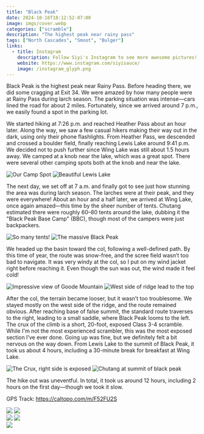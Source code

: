 ```yaml
---
title: "Black Peak"
date: 2024-10-16T18:12:52-07:00
image: imgs/cover.webp
categories: ["scramble"]
description: "The highest peak near rainy pass"
tags: ["North Cascades", "Smoot", "Bulger"]
links:
  - title: Instagram
    description: Follow Siyi's Instagram to see more awesome pictures!
    website: https://www.instagram.com/siyisauce/
    image: /instagram_glyph.png
---
```

Black Peak is the highest peak near Rainy Pass. Before heading there, we did some cragging at Exit 34. We were amazed by how many people were at Rainy Pass during larch season. The parking situation was intense—cars lined the road for about 2 miles. Fortunately, since we arrived around 7 p.m., we easily found a spot in the parking lot.

We started hiking at 7:26 p.m. and reached Heather Pass about an hour later. Along the way, we saw a few casual hikers making their way out in the dark, using only their phone flashlights. From Heather Pass, we descended and crossed a boulder field, finally reaching Lewis Lake around 9:41 p.m. We decided not to push further since Wing Lake was still about 1.5 hours away. We camped at a knob near the lake, which was a great spot. There were several other camping spots both at the knob and near the lake.

![Our Camp Spot](imgs/camp.webp) ![Beautiful Lewis Lake](imgs/lewis.webp)

The next day, we set off at 7 a.m. and finally got to see just how stunning the area was during larch season. The larches were at their peak, and they were everywhere! About an hour and a half later, we arrived at Wing Lake, once again amazed—this time by the sheer number of tents. Chutang estimated there were roughly 60–80 tents around the lake, dubbing it the "Black Peak Base Camp" (BBC), though most of the campers were just backpackers.

![So many tents!](imgs/tent.webp) ![The massive Black Peak](imgs/black.webp)

We headed up the basin toward the col, following a well-defined path. By this time of year, the route was snow-free, and the scree field wasn’t too bad to navigate. It was very windy at the col, so I put on my wind jacket right before reaching it. Even though the sun was out, the wind made it feel cold! 

![Impressive view of Goode Mountain](imgs/goode.webp) ![West side of ridge lead to the top](imgs/ridge.webp)

After the col, the terrain became looser, but it wasn’t too troublesome. We stayed mostly on the west side of the ridge, and the route remained obvious. After reaching base of false summit, the standard route traverses to the right, leading to a small saddle, where Black Peak looms to the left. The crux of the climb is a short, 20-foot, exposed Class 3-4 scramble. While I'm not the most experienced scrambler, this was the most exposed section I’ve ever done. Going up was fine, but we definitely felt a bit nervous on the way down. From Lewis Lake to the summit of Black Peak, it took us about 4 hours, including a 30-minute break for breakfast at Wing Lake.

![The Crux, right side is exposed](imgs/crux.webp) ![Chutang at summit of black peak](imgs/summit.webp)

The hike out was uneventful. In total, it took us around 12 hours, including 2 hours on the first day—though we took it slow.

GPS Track: https://caltopo.com/m/F52FU2S

![](imgs/p4.webp)  ![](imgs/p1.webp)  
![](imgs/p2.webp)  ![](imgs/p3.webp)   
![](imgs/map.webp)

